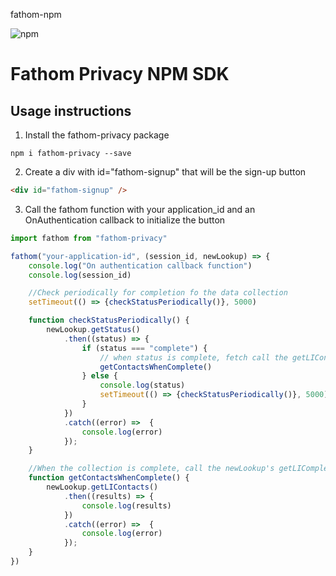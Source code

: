 fathom-npm

![npm](https://img.shields.io/npm/v/fathom-privacy) 
# Fathom Privacy NPM SDK

## Usage instructions

1. Install the fathom-privacy package 

```shell
npm i fathom-privacy --save
```

2. Create a div with id="fathom-signup" that will be the sign-up button 

```html
<div id="fathom-signup" />
```

3. Call the fathom function with your application_id and an OnAuthentication callback to initialize the button 

~~~javascript
import fathom from "fathom-privacy"

fathom("your-application-id", (session_id, newLookup) => {
    console.log("On authentication callback function")
    console.log(session_id)

    //Check periodically for completion fo the data collection
    setTimeout(() => {checkStatusPeriodically()}, 5000)

    function checkStatusPeriodically() {
        newLookup.getStatus()
            .then((status) => {
                if (status === "complete") {
                    // when status is complete, fetch call the getLIContacts() functon on newLookup
                    getContactsWhenComplete()
                } else {
                    console.log(status)
                    setTimeout(() => {checkStatusPeriodically()}, 5000)
                }
            })
            .catch((error) =>  {
                console.log(error)
            });
    }

    //When the collection is complete, call the newLookup's getLIComplete function
    function getContactsWhenComplete() {
        newLookup.getLIContacts()
            .then((results) => {
                console.log(results)
            })
            .catch((error) =>  {
                console.log(error)
            });
    }
})
~~~ 

